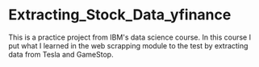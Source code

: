 # Extracting_Stock_Data_yfinance

This is a practice project from IBM's data science course.
In this course I put what I learned in the web scrapping module to the test by extracting data from Tesla and GameStop.
